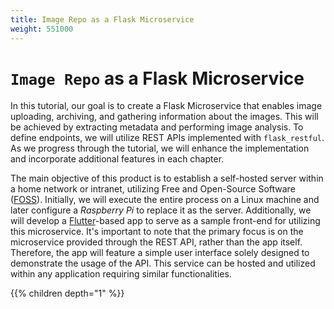 ```yaml
---
title: Image Repo as a Flask Microservice
weight: 551000
---
```


# `Image Repo` as a Flask Microservice

In this tutorial, our goal is to create a Flask Microservice that enables image uploading, archiving, and gathering information about the images. This will be achieved by extracting metadata and performing image analysis. To define endpoints, we will utilize REST APIs implemented with `flask_restful`. As we progress through the tutorial, we will enhance the implementation and incorporate additional features in each chapter.

The main objective of this product is to establish a self-hosted server within a home network or intranet, utilizing Free and Open-Source Software ([FOSS](https://en.wikipedia.org/wiki/Free\_and\_open-source_software)). Initially, we will execute the entire process on a Linux machine and later configure a _Raspberry Pi_ to replace it as the server. Additionally, we will develop a [Flutter](https://flutter.dev/)-based app to serve as a sample front-end for utilizing this microservice. It's important to note that the primary focus is on the microservice provided through the REST API, rather than the app itself. Therefore, the app will feature a simple user interface solely designed to demonstrate the usage of the API. This service can be hosted and utilized within any application requiring similar functionalities.

{{% children depth="1"  %}}
